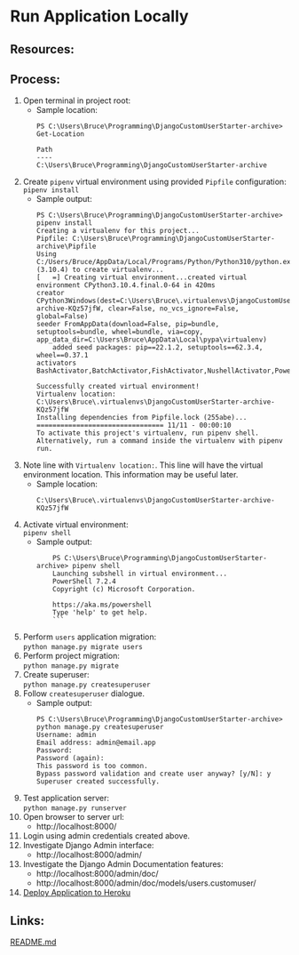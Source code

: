 # Run Application Locally

## Resources:


## Process:
1. Open terminal in project root:
    * Sample location:
        ```
        PS C:\Users\Bruce\Programming\DjangoCustomUserStarter-archive> Get-Location

        Path
        ----
        C:\Users\Bruce\Programming\DjangoCustomUserStarter-archive
        ```
1. Create `pipenv` virtual environment using provided `Pipfile` configuration:  
`pipenv install`
    * Sample output:
        ```
        PS C:\Users\Bruce\Programming\DjangoCustomUserStarter-archive> pipenv install
        Creating a virtualenv for this project...
        Pipfile: C:\Users\Bruce\Programming\DjangoCustomUserStarter-archive\Pipfile
        Using C:/Users/Bruce/AppData/Local/Programs/Python/Python310/python.exe (3.10.4) to create virtualenv...
        [   =] Creating virtual environment...created virtual environment CPython3.10.4.final.0-64 in 420ms
        creator CPython3Windows(dest=C:\Users\Bruce\.virtualenvs\DjangoCustomUserStarter-archive-KQz57jfW, clear=False, no_vcs_ignore=False, global=False)
        seeder FromAppData(download=False, pip=bundle, setuptools=bundle, wheel=bundle, via=copy, app_data_dir=C:\Users\Bruce\AppData\Local\pypa\virtualenv)
            added seed packages: pip==22.1.2, setuptools==62.3.4, wheel==0.37.1
        activators BashActivator,BatchActivator,FishActivator,NushellActivator,PowerShellActivator,PythonActivator

        Successfully created virtual environment!
        Virtualenv location: C:\Users\Bruce\.virtualenvs\DjangoCustomUserStarter-archive-KQz57jfW
        Installing dependencies from Pipfile.lock (255abe)...
        ================================ 11/11 - 00:00:10
        To activate this project's virtualenv, run pipenv shell.
        Alternatively, run a command inside the virtualenv with pipenv run.
        ```
1. Note line with `Virtualenv location:`. This line will have the virtual environment location. This information may be useful later.
    * Sample location:
        ```
        C:\Users\Bruce\.virtualenvs\DjangoCustomUserStarter-archive-KQz57jfW
        ```
1. Activate virtual environment:  
`pipenv shell`
    * Sample output:
        ```
            PS C:\Users\Bruce\Programming\DjangoCustomUserStarter-archive> pipenv shell
            Launching subshell in virtual environment...
            PowerShell 7.2.4
            Copyright (c) Microsoft Corporation.

            https://aka.ms/powershell
            Type 'help' to get help.
            ```
1. Perform `users` application migration:  
`python manage.py migrate users`
1. Perform project migration:  
`python manage.py migrate`
1. Create superuser:  
`python manage.py createsuperuser`
1. Follow `createsuperuser` dialogue.
    * Sample output:
        ```
        PS C:\Users\Bruce\Programming\DjangoCustomUserStarter-archive> python manage.py createsuperuser
        Username: admin
        Email address: admin@email.app
        Password:
        Password (again):
        This password is too common.
        Bypass password validation and create user anyway? [y/N]: y
        Superuser created successfully.
        ```
1. Test application server:  
`python manage.py runserver`
1. Open browser to server url:
    * http://localhost:8000/
1. Login using admin credentials created above.
1. Investigate Django Admin interface:
    * http://localhost:8000/admin/
1. Investigate the Django Admin Documentation features:
    * http://localhost:8000/admin/doc/
    * http://localhost:8000/admin/doc/models/users.customuser/
1. [Deploy Application to Heroku](deploy_application_to_heroku.md)


## Links:
[README.md](..\README.md)